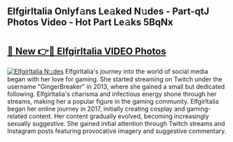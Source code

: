 ## Elfgirltalia Onlyf𝚊ns Le𝚊ked N𝚞des - Part-qtJ Photos Video - Hot Part Le𝚊ks 5BqNx

# <h2><a href="http://ab13638.deff.icu/?id=Elfgirltalia">🔗 New 👉🔴 Elfgirltalia VIDEO Photos</a></h2>

[![Elfgirltalia N𝚞des](https://i.imgur.com/rIISA9y.gif)](http://ab13638.deff.icu/?id=Elfgirltalia)
Elfgirltalia's journey into the world of social media began with her love for gaming. She started streaming on Twitch under the username "GingerBreaker" in 2013, where she gained a small but dedicated following. Elfgirltalia's charisma and infectious energy shone through her streams, making her a popular figure in the gaming community. Elfgirltalia began her online journey in 2017, initially creating cosplay and gaming-related content. Her content gradually evolved, becoming increasingly sexually suggestive. She gained initial attention through Twitch streams and Instagram posts featuring provocative imagery and suggestive commentary.
